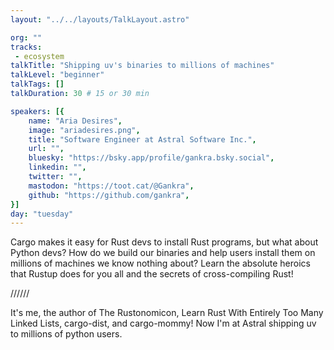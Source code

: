 ```yaml
---
layout: "../../layouts/TalkLayout.astro"

org: ""
tracks: 
 - ecosystem
talkTitle: "Shipping uv's binaries to millions of machines"
talkLevel: "beginner"
talkTags: []
talkDuration: 30 # 15 or 30 min

speakers: [{
    name: "Aria Desires",
    image: "ariadesires.png",
    title: "Software Engineer at Astral Software Inc.",
    url: "",
    bluesky: "https://bsky.app/profile/gankra.bsky.social",
    linkedin: "",
    twitter: "",
    mastodon: "https://toot.cat/@Gankra",
    github: "https://github.com/gankra",
}]
day: "tuesday"
---
```


Cargo makes it easy for Rust devs to install Rust programs,
but what about Python devs?
How do we build our binaries and help users install them on millions of machines we know nothing about?
Learn the absolute heroics that Rustup does for you all and the secrets of cross-compiling Rust!



////// <!-- sepatator between abstract and bio -->

It's me, the author of The Rustonomicon, Learn Rust With Entirely Too Many Linked Lists, cargo-dist, and cargo-mommy!
Now I'm at Astral shipping uv to millions of python users.

